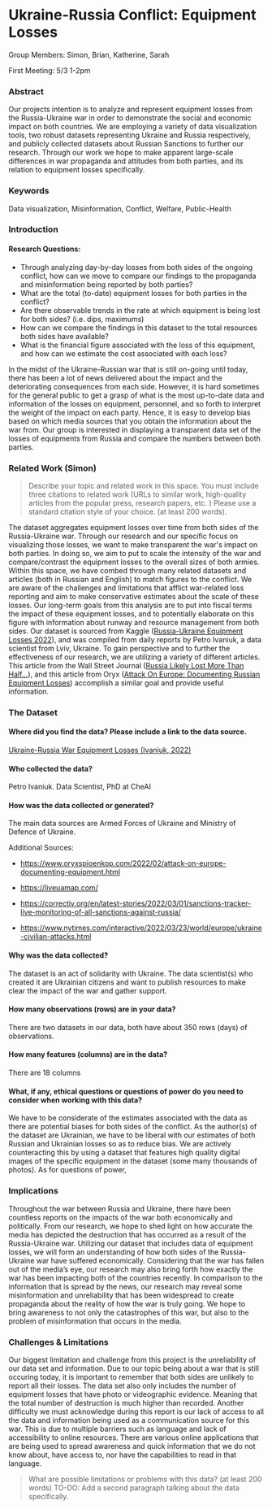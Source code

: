 # Ukraine-Russia Conflict: Equipment Losses
Group Members: Simon, Brian, Katherine, Sarah

First Meeting: 5/3 1-2pm

### Abstract

Our projects intention is to analyze and represent equipment losses from the Russia-Ukraine war in order to demonstrate the social and economic impact on both countries. We are employing a variety of data visualization tools, two robust datasets representing Ukraine and Russia respectively, and publicly collected datasets about Russian Sanctions to further our research. Through our work we hope to make apparent large-scale differences in war propaganda and attitudes from both parties, and its relation to equipment losses specifically.

### Keywords
Data visualization, Misinformation, Conflict, Welfare, Public-Health

### Introduction
#### Research Questions:

* Through analyzing day-by-day losses from both sides of the ongoing conflict, how can we move to compare our findings to the propaganda and misinformation being reported by both parties?
* What are the total (to-date) equipment losses for both parties in the conflict?
* Are there observable trends in the rate at which equipment is being lost for both sides? (i.e. dips, maximums) 
* How can we compare the findings in this dataset to the total resources both sides have available?
* What is the financial figure associated with the loss of this equipment, and how can we estimate the cost associated with each loss?

In the midst of the Ukraine-Russian war that is still on-going until today, there has been a lot of news delivered about the impact and the deteriorating consequences from each side. However, it is hard sometimes for the general public to get a grasp of what is the most up-to-date data and information of the losses on equipment, personnel, and so forth to interpret the weight of the impact on each party. Hence, it is easy to develop bias based on which media sources that you obtain the information about the war from. Our group is interested in displaying a transparent data set of the losses of equipments from Russia and compare the numbers between both parties.

### Related Work  (Simon)
> Describe your topic and related work in this space. You must include three citations to related work (URLs to similar work, high-quality articles from the popular press, research papers, etc. ) Please use a standard citation style of your choice. (at least 200 words).

The dataset aggregates equipment losses over time from both sides of the Russia-Ukraine war. Through our research and our specific focus on visualizing those losses, we want to make transparent the war's impact on both parties. In doing so, we aim to put to scale the intensity of the war and compare/contrast the equipment losses to the overall sizes of both armies. Within this space, we have combed through many related datasets and articles (both in Russian and English) to match figures to the conflict. We are aware of the challenges and limitations that afflict war-related loss reporting and aim to make conservative estimates about the scale of these losses. Our long-term goals from this analysis are to put into fiscal terms the impact of these equipment losses, and to potentially elaborate on this figure with information about runway and resource management from both sides. Our dataset is sourced from Kaggle ([Russia-Ukraine Equipment Losses 2022](https://www.kaggle.com/datasets/piterfm/2022-ukraine-russia-war-equipment-losses-oryx)), and was compiled from daily reports by Petro Ivaniuk, a data scientist from Lviv, Ukraine. To gain perspective and to further the effectiveness of our research, we are utilizing a variety of different articles. This article from the Wall Street Journal ([Russia Likely Lost More Than Half...](https://www.wsj.com/articles/russia-likely-lost-more-than-half-of-its-tanks-in-ukraine-estimates-show-c23dabc2)), and this article from Oryx ([Attack On Europe: Documenting Russian Equipment Losses](https://www.oryxspioenkop.com/2022/02/attack-on-europe-documenting-equipment.html)) accomplish a similar goal and provide useful information.

### The Dataset 
#### Where did you find the data? Please include a link to the data source.

[Ukraine-Russia War Equipment Losses (Ivaniuk, 2022)](https://www.kaggle.com/datasets/piterfm/2022-ukraine-russia-war-equipment-losses-oryx)

#### Who collected the data?

Petro Ivaniuk. Data Scientist, PhD at CheAI

#### How was the data collected or generated?

The main data sources are Armed Forces of Ukraine and Ministry of Defence of Ukraine.

Additional Sources:

* https://www.oryxspioenkop.com/2022/02/attack-on-europe-documenting-equipment.html

* https://liveuamap.com/

* https://correctiv.org/en/latest-stories/2022/03/01/sanctions-tracker-live-monitoring-of-all-sanctions-against-russia/

* https://www.nytimes.com/interactive/2022/03/23/world/europe/ukraine-civilian-attacks.html

#### Why was the data collected?

The dataset is an act of solidarity with Ukraine. The data scientist(s) who created it are Ukrainian citizens and want to publish resources to make clear the impact of the war and gather support.

#### How many observations (rows) are in your data?

There are two datasets in our data, both have about 350 rows (days) of observations.

#### How many features (columns) are in the data?

There are 18 columns

#### What, if any, ethical questions or questions of power do you need to consider when working with this data?

We have to be considerate of the estimates associated with the data as there are potential biases for both sides of the conflict. As the author(s) of the dataset are Ukrainian, we have to be liberal with our estimates of both Russian and Ukrainian losses so as to reduce bias. We are actively counteracting this by using a dataset that features high quality digital images of the specific equipment in the dataset (some many thousands of photos). As for questions of power, 

### Implications 

Throughout the war between Russia and Ukraine, there have been countless reports on the impacts of the war both economically and politically. From our research, we hope to shed light on how accurate the media has depicted the destruction that has occurred as a result of the Russia-Ukraine war. Utilizing our dataset that includes data of equipment losses, we will form an understanding of how both sides of the Russia-Ukraine war have suffered economically. Considering that the war has fallen out of the media’s eye, our research may also bring forth how exactly the war has been impacting both of the countries recently. In comparison to the information that is spread by the news, our research may reveal some misinformation and unreliability that has been widespread to create propaganda about the reality of how the war is truly going. We hope to bring awareness to not only the catastrophes of this war, but also to the problem of misinformation that occurs in the media. 

### Challenges & Limitations 

Our biggest limitation and challenge from this project is the unreliability of our data set and information. Due to our topic being about a war that is still occuring today, it is important to remember that both sides are unlikely to report all their losses. The data set also only includes the number of equipment losses that have photo or videographic evidence. Meaning that the total number of destruction is much higher than recorded. Another difficulty we must acknowledge during this report is our lack of access to all the data and information being used as a communication source for this war. This is due to multiple barriers such as language and lack of accessibility to online resources. There are various online applications that are being used to spread awareness and quick information that we do not know about, have access to, nor have the capabilities to read in that language.

> What are possible limitations or problems with this data? (at least 200 words)
TO-DO: Add a second paragraph talking about the data specifically.


